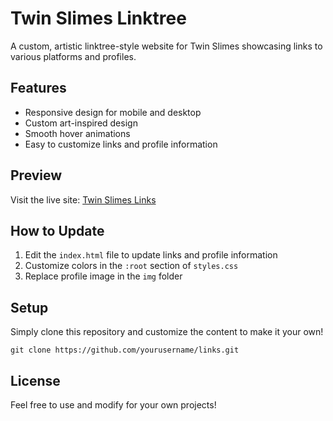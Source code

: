 # Twin Slimes Linktree

A custom, artistic linktree-style website for Twin Slimes showcasing links to various platforms and profiles.

## Features

- Responsive design for mobile and desktop
- Custom art-inspired design
- Smooth hover animations
- Easy to customize links and profile information

## Preview

Visit the live site: [Twin Slimes Links](https://twinslimes.github.io/links)

## How to Update

1. Edit the `index.html` file to update links and profile information
2. Customize colors in the `:root` section of `styles.css`
3. Replace profile image in the `img` folder

## Setup

Simply clone this repository and customize the content to make it your own!

```
git clone https://github.com/yourusername/links.git
```

## License

Feel free to use and modify for your own projects! 